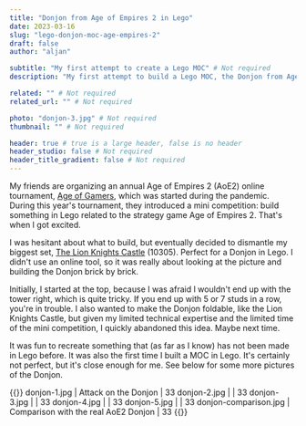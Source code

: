 ```yaml
---
title: "Donjon from Age of Empires 2 in Lego"
date: 2023-03-16
slug: "lego-donjon-moc-age-empires-2"
draft: false
author: "aljan"

subtitle: "My first attempt to create a Lego MOC" # Not required
description: "My first attempt to build a Lego MOC, the Donjon from Age of Empires 2." # Not required

related: "" # Not required
related_url: "" # Not required

photo: "donjon-3.jpg" # Not required
thumbnail: "" # Not required

header: true # true is a large header, false is no header
header_studio: false # Not required
header_title_gradient: false # Not required
---
```


My friends are organizing an annual Age of Empires 2 (AoE2) online tournament, [Age of Gamers](https://www.ageofgamers.nl), which was started during the pandemic. During this year's tournament, they introduced a mini competition: build something in Lego related to the strategy game Age of Empires 2. That's when I got excited.

I was hesitant about what to build, but eventually decided to dismantle my biggest set, [The Lion Knights Castle](https://www.lego.com/en-us/product/lion-knights-castle-10305) (10305). Perfect for a Donjon in Lego. I didn't use an online tool, so it was really about looking at the picture and building the Donjon brick by brick.

Initially, I started at the top, because I was afraid I wouldn't end up with the tower right, which is quite tricky. If you end up with 5 or 7 studs in a row, you're in trouble. I also wanted to make the Donjon foldable, like the Lion Knights Castle, but given my limited technical expertise and the limited time of the mini competition, I quickly abandoned this idea. Maybe next time.

It was fun to recreate something that (as far as I know) has not been made in Lego before. It was also the first time I built a MOC in Lego. It's certainly not perfect, but it's close enough for me. See below for some more pictures of the Donjon.

{{<photos footnote="" >}}
donjon-1.jpg | Attack on the Donjon | 33
donjon-2.jpg | | 33
donjon-3.jpg | | 33
donjon-4.jpg | | 33
donjon-5.jpg | | 33
donjon-comparison.jpg | Comparison with the real AoE2 Donjon | 33
{{</photos>}}
